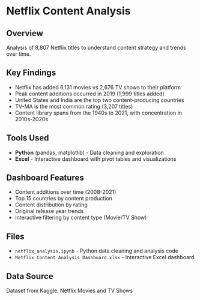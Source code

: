 # Netflix Content Analysis

## Overview
Analysis of 8,807 Netflix titles to understand content strategy and trends over time.

## Key Findings
- Netflix has added 6,131 movies vs 2,676 TV shows to their platform
- Peak content additions occurred in 2019 (1,999 titles added)
- United States and India are the top two content-producing countries
- TV-MA is the most common rating (3,207 titles)
- Content library spans from the 1940s to 2021, with concentration in 2010s-2020s

## Tools Used
- **Python** (pandas, matplotlib) - Data cleaning and exploration
- **Excel** - Interactive dashboard with pivot tables and visualizations

## Dashboard Features
- Content additions over time (2008-2021)
- Top 15 countries by content production
- Content distribution by rating
- Original release year trends
- Interactive filtering by content type (Movie/TV Show)

## Files
- `netflix_analysis.ipynb` - Python data cleaning and analysis code 
- `Netflix_Content_Analysis_Dashboard.xlsx` - Interactive Excel dashboard

## Data Source
Dataset from Kaggle: Netflix Movies and TV Shows
